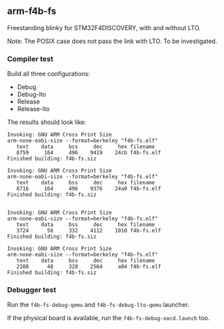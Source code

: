 ## arm-f4b-fs

Freestanding blinky for STM32F4DISCOVERY, with and without LTO. 

Note: The POSIX case does not pass the link with LTO. To be investigated.

### Compiler test

Build all three configurations:

- Debug
- Debug-lto
- Release
- Release-lto

The results should look like:

```
Invoking: GNU ARM Cross Print Size
arm-none-eabi-size --format=berkeley "f4b-fs.elf"
   text	   data	    bss	    dec	    hex	filename
   8759	    164	    496	   9419	   24cb	f4b-fs.elf
Finished building: f4b-fs.siz

Invoking: GNU ARM Cross Print Size
arm-none-eabi-size --format=berkeley "f4b-fs.elf"
   text	   data	    bss	    dec	    hex	filename
   8716	    164	    496	   9376	   24a0	f4b-fs.elf
Finished building: f4b-fs.siz


Invoking: GNU ARM Cross Print Size
arm-none-eabi-size --format=berkeley "f4b-fs.elf"
   text	   data	    bss	    dec	    hex	filename
   3724	     56	    332	   4112	   1010	f4b-fs.elf
Finished building: f4b-fs.siz

Invoking: GNU ARM Cross Print Size
arm-none-eabi-size --format=berkeley "f4b-fs.elf"
   text	   data	    bss	    dec	    hex	filename
   2188	     48	    328	   2564	    a04	f4b-fs.elf
Finished building: f4b-fs.siz
```

### Debugger test

Run the `f4b-fs-debug-qemu` and `f4b-fs-debug-lto-qemu` launcher.

If the physical board is available, run the `f4b-fs-debug-oocd.launch` too.

